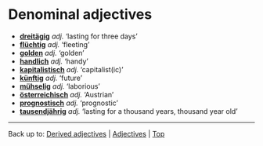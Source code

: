 # Denominal adjectives

- **[dreitägig](d/dr/dreitaegig.md)** *adj.* ‘lasting for three days’
- **[flüchtig](f/fl/fluechtig.md)** *adj.* ‘fleeting’
- **[golden](g/go/golden.md)** *adj.* ‘golden’
- **[handlich](h/ha/handlich.md)** *adj.* ‘handy’
- **[kapitalistisch](k/ka/kapitalistisch.md)** *adj.* ‘capitalist(ic)’
- **[künftig](k/kue/kuenftig.md)** *adj.* ‘future’
- **[mühselig](m/mue/muehselig.md)** *adj.* ‘laborious’
- **[österreichisch](oe/oes/oesterreichisch.md)** *adj.* ‘Austrian’
- **[prognostisch](p/pr/prognostisch.md)** *adj.* ‘prognostic’
- **[tausendjährig](t/ta/tausendjaehrig.md)** *adj.* ‘lasting for a thousand years, thousand year old’

----

Back up to: [Derived adjectives](derivedAdjectives.md) | [Adjectives](index.md) | [Top](../index.md)
